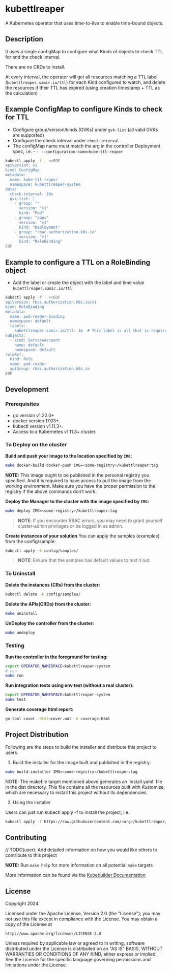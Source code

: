 # kubettlreaper
A Kubernetes operator that uses time-to-live to enable time-bound objects.

## Description
It uses a single configMap to configure what Kinds of objects to check TTL for and the check interval.

There are no CRDs to install.

At every interval, the operator will get all resources matching a TTL label (`kubettlreaper.samir.io/ttl`) for each Kind configured to watch, and delete the resources if their TTL has expired (using creation timestamp + TTL as the calculation)

## Example ConfigMap to configure Kinds to check for TTL
- Configure group/version/kinds (GVKs) under `gvk-list` (all valid GVKs are supported)
- Configure the check interval under `check-interval`
- The configMap name must match the arg in the controller Deployment spec, i.e. - `- --configuration-name=kube-ttl-reaper`
```sh
kubectl apply -f - <<EOF
apiVersion: v1
kind: ConfigMap
metadata:
  name: kube-ttl-reaper
  namespace: kubettlreaper-system
data:
  check-interval: 30s
  gvk-list: |
    - group: ""
      version: "v1"
      kind: "Pod"
    - group: "apps"
      version: "v1"
      kind: "Deployment"
    - group: "rbac.authorization.k8s.io"
      version: "v1"
      kind: "RoleBinding"
EOF
```

## Example to configure a TTL on a RoleBinding object
- Add the label or create the object with the label and time value `kubettlreaper.samir.io/ttl`
```sh
kubectl apply -f - <<EOF
apiVersion: rbac.authorization.k8s.io/v1
kind: RoleBinding
metadata:
  name: pod-reader-binding
  namespace: default
  labels:
    kubettlreaper.samir.io/ttl: 1m  # This label is all that is required
subjects:
  - kind: ServiceAccount
    name: default
    namespace: default
roleRef:
  kind: Role
  name: pod-reader
  apiGroup: rbac.authorization.k8s.io
EOF
```

## Development

### Prerequisites
- go version v1.22.0+
- docker version 17.03+.
- kubectl version v1.11.3+.
- Access to a Kubernetes v1.11.3+ cluster.

### To Deploy on the cluster
**Build and push your image to the location specified by `IMG`:**

```sh
make docker-build docker-push IMG=<some-registry>/kubettlreaper:tag
```

**NOTE:** This image ought to be published in the personal registry you specified.
And it is required to have access to pull the image from the working environment.
Make sure you have the proper permission to the registry if the above commands don’t work.

**Deploy the Manager to the cluster with the image specified by `IMG`:**

```sh
make deploy IMG=<some-registry>/kubettlreaper:tag
```

> **NOTE**: If you encounter RBAC errors, you may need to grant yourself cluster-admin
privileges or be logged in as admin.

**Create instances of your solution**
You can apply the samples (examples) from the config/sample:

```sh
kubectl apply -k config/samples/
```

>**NOTE**: Ensure that the samples has default values to test it out.

### To Uninstall
**Delete the instances (CRs) from the cluster:**

```sh
kubectl delete -k config/samples/
```

**Delete the APIs(CRDs) from the cluster:**

```sh
make uninstall
```

**UnDeploy the controller from the cluster:**

```sh
make undeploy
```

### Testing

**Run the controller in the foreground for testing:**
```sh
export OPERATOR_NAMESPACE=kubettlreaper-system
# run
make run
```

**Run integration tests using env test (without a real cluster):**
```sh
export OPERATOR_NAMESPACE=kubettlreaper-system
make test
```

**Generate coverage html report:**
```sh
go tool cover -html=cover.out -o coverage.html
```

## Project Distribution

Following are the steps to build the installer and distribute this project to users.

1. Build the installer for the image built and published in the registry:

```sh
make build-installer IMG=<some-registry>/kubettlreaper:tag
```

NOTE: The makefile target mentioned above generates an 'install.yaml'
file in the dist directory. This file contains all the resources built
with Kustomize, which are necessary to install this project without
its dependencies.

2. Using the installer

Users can just run kubectl apply -f <URL for YAML BUNDLE> to install the project, i.e.:

```sh
kubectl apply -f https://raw.githubusercontent.com/<org>/kubettlreaper/<tag or branch>/dist/install.yaml
```

## Contributing
// TODO(user): Add detailed information on how you would like others to contribute to this project

**NOTE:** Run `make help` for more information on all potential `make` targets

More information can be found via the [Kubebuilder Documentation](https://book.kubebuilder.io/introduction.html)

## License

Copyright 2024.

Licensed under the Apache License, Version 2.0 (the "License");
you may not use this file except in compliance with the License.
You may obtain a copy of the License at

    http://www.apache.org/licenses/LICENSE-2.0

Unless required by applicable law or agreed to in writing, software
distributed under the License is distributed on an "AS IS" BASIS,
WITHOUT WARRANTIES OR CONDITIONS OF ANY KIND, either express or implied.
See the License for the specific language governing permissions and
limitations under the License.

